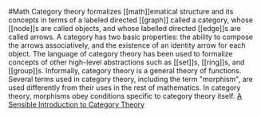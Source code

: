 #Math 
Category theory formalizes [[math]]ematical structure and its concepts in terms of a labeled directed [[graph]] called a category, whose [[node]]s are called objects, and whose labelled directed [[edge]]s are called arrows. A category has two basic properties: the ability to compose the arrows associatively, and the existence of an identity arrow for each object. The language of category theory has been used to formalize concepts of other high-level abstractions such as [[set]]s, [[ring]]s, and [[group]]s. Informally, category theory is a general theory of functions. Several terms used in category theory, including the term "morphism", are used differently from their uses in the rest of mathematics. In category theory, morphisms obey conditions specific to category theory itself.
[A Sensible Introduction to Category Theory](https://www.youtube.com/watch?v=yAi3XWCBkDo)
